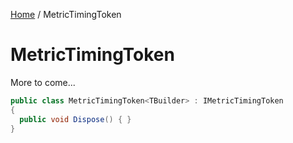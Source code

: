 [Home](/README.md) / MetricTimingToken

# MetricTimingToken
More to come...

```cs
public class MetricTimingToken<TBuilder> : IMetricTimingToken
{
  public void Dispose() { }
}
```